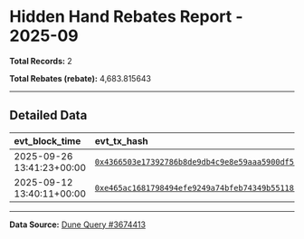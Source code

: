 # Hidden Hand Rebates Report - 2025-09

**Total Records:** 2

**Total Rebates (rebate):** 4,683.815643

---

## Detailed Data

| evt_block_time            | evt_tx_hash                                                                                                                                                        | total_usdc    | rebate       |
|:--------------------------|:-------------------------------------------------------------------------------------------------------------------------------------------------------------------|:--------------|:-------------|
| 2025-09-26 13:41:23+00:00 | [`0x4366503e17392786b8de9db4c9e8e59aaa5900df52f25d7af863b51c35944c27`](https://etherscan.io/tx/0x4366503e17392786b8de9db4c9e8e59aaa5900df52f25d7af863b51c35944c27) | 85,928.676400 | 2,577.860292 |
| 2025-09-12 13:40:11+00:00 | [`0xe465ac1681798494efe9249a74bfeb74349b55118ffa95d32fef0f8c994891cd`](https://etherscan.io/tx/0xe465ac1681798494efe9249a74bfeb74349b55118ffa95d32fef0f8c994891cd) | 70,198.511700 | 2,105.955351 |

---

**Data Source:** [Dune Query #3674413](https://dune.com/queries/3674413)
